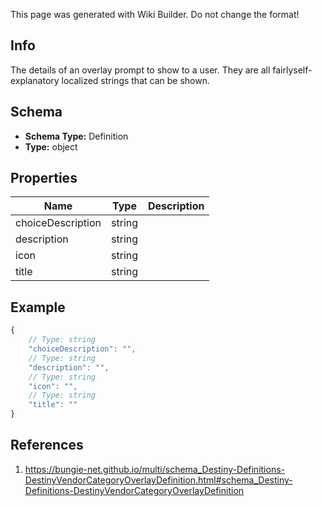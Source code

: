<span class="wiki-builder">This page was generated with Wiki Builder. Do not change the format!</span>

## Info
The details of an overlay prompt to show to a user.  They are all fairlyself-explanatory localized strings that can be shown.

## Schema
* **Schema Type:** Definition
* **Type:** object

## Properties
Name | Type | Description
---- | ---- | -----------
choiceDescription | string | 
description | string | 
icon | string | 
title | string | 

## Example
```javascript
{
    // Type: string
    "choiceDescription": "",
    // Type: string
    "description": "",
    // Type: string
    "icon": "",
    // Type: string
    "title": ""
}

```

## References
1. https://bungie-net.github.io/multi/schema_Destiny-Definitions-DestinyVendorCategoryOverlayDefinition.html#schema_Destiny-Definitions-DestinyVendorCategoryOverlayDefinition
